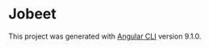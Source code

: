 # Jobeet

This project was generated with [Angular CLI](https://github.com/angular/angular-cli) version 9.1.0.

